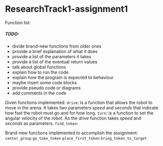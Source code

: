 # ResearchTrack1-assignment1

Function list:
##### TODO: 
* divide brand-new functions from older ones
* provide a brief explanation of what it does
* provide a list of the parameters it takes
* provide a list of the eventual return values
* talk about global functions
* explain how to run the code
* explain how the program is expected to behaviour
* maybe insert some code blocks
* provide pseudo code or diagrams
* add comments in the code

Given functions implemented:
`drive`: is a function that allows the robot to move in the arena. It takes two parameters _speed_ and _seconds_ that indicate how fast the robot must go and for how long.
`turn`: is a function to set the angular velocity of the robot. As the _drive_ function takes _speed_ and _seconds_ as parameters.
`find_token`:

Brand-new functions implemented to accomplish the assignment:
`center_group`
`go_take_token`
`place_first_token`
`bring_token_to_target`



